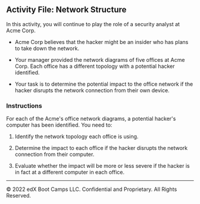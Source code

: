## Activity File: Network Structure

In this activity, you will continue to play the role of a security analyst at Acme Corp.

- Acme Corp believes that the hacker might be an insider who has plans to take down the network. 

- Your manager provided the network diagrams of five offices at Acme Corp. Each office has a different topology with a potential hacker identified.

- Your task is to determine the potential impact to the office network if the hacker disrupts the network connection from their own device.

### Instructions

For each of the Acme's office network diagrams, a potential hacker's computer has been identified. You need to:
  
  1. Identify the network topology each office is using.

  2. Determine the impact to each office if the hacker disrupts the network connection from their computer.
  
  3. Evaluate whether the impact will be more or less severe if the hacker is in fact at a different computer in each office.

---
© 2022 edX Boot Camps LLC. Confidential and Proprietary. All Rights Reserved.